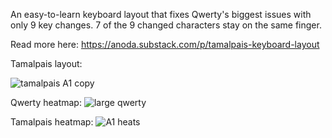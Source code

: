 An easy-to-learn keyboard layout that fixes Qwerty's biggest issues with only 9 key changes. 7 of the 9 changed characters stay on the same finger.

Read more here: https://anoda.substack.com/p/tamalpais-keyboard-layout

Tamalpais layout:

![tamalpais A1 copy](https://github.com/anoda9/Tamalpais/assets/3486897/9dfe27a9-5638-4293-a7be-12caa446bbbc)


Qwerty heatmap:
![large qwerty](https://github.com/anoda9/Tamalpais/assets/3486897/57224acc-5f28-451f-9b17-8e57db1bf0a9)


Tamalpais heatmap:
![A1 heats](https://github.com/anoda9/Tamalpais/assets/3486897/5af15c01-94db-4891-8c73-7c5e4a1812ea)





